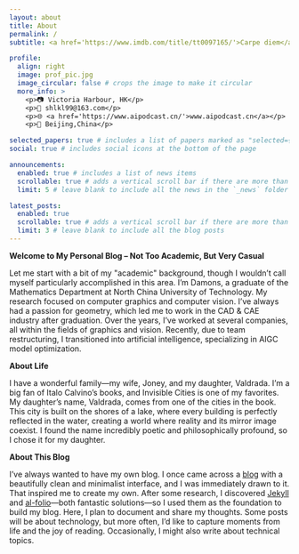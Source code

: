 ```yaml
---
layout: about
title: About
permalink: /
subtitle: <a href='https://www.imdb.com/title/tt0097165/'>Carpe diem</a>, my friends, after all you only live once. Seize The Day!

profile:
  align: right
  image: prof_pic.jpg
  image_circular: false # crops the image to make it circular
  more_info: >
    <p>📷 Victoria Harbour, HK</p>
    <p>📧 shlkl99@163.com</p>
    <p>🌐 <a href='https://www.aipodcast.cn/'>www.aipodcast.cn</a></p>
    <p>📍 Beijing,China</p>

selected_papers: true # includes a list of papers marked as "selected={true}"
social: true # includes social icons at the bottom of the page

announcements:
  enabled: true # includes a list of news items
  scrollable: true # adds a vertical scroll bar if there are more than 3 news items
  limit: 5 # leave blank to include all the news in the `_news` folder

latest_posts:
  enabled: true
  scrollable: true # adds a vertical scroll bar if there are more than 3 new posts items
  limit: 3 # leave blank to include all the blog posts
---
```


**Welcome to My Personal Blog – Not Too Academic, But Very Casual**

Let me start with a bit of my "academic" background, though I wouldn’t call myself particularly accomplished in this area.
I’m Damons, a graduate of the Mathematics Department at North China University of Technology. My research focused on computer graphics and computer vision. I’ve always had a passion for geometry, which led me to work in the CAD & CAE industry after graduation. Over the years, I’ve worked at several companies, all within the fields of graphics and vision. Recently, due to team restructuring, I transitioned into artificial intelligence, specializing in AIGC model optimization.

**About Life**

I have a wonderful family—my wife, Joney, and my daughter, Valdrada.
I’m a big fan of Italo Calvino’s books, and Invisible Cities is one of my favorites. My daughter’s name, Valdrada, comes from one of the cities in the book. This city is built on the shores of a lake, where every building is perfectly reflected in the water, creating a world where reality and its mirror image coexist. I found the name incredibly poetic and philosophically profound, so I chose it for my daughter.

**About This Blog**

I’ve always wanted to have my own blog. I once came across a [blog](https://jax-ml.github.io/scaling-book/) with a beautifully clean and minimalist interface, and I was immediately drawn to it. That inspired me to create my own. After some research, I discovered [Jekyll](https://jekyllrb.com/) and [al-folio](https://github.com/alshedivat/al-folio/tree/main)—both fantastic solutions—so I used them as the foundation to build my blog.
Here, I plan to document and share my thoughts. Some posts will be about technology, but more often, I’d like to capture moments from life and the joy of reading. Occasionally, I might also write about technical topics.

